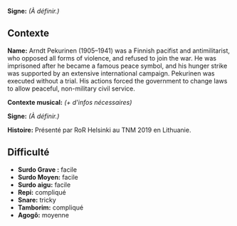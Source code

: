 **Signe:** *(À définir.)*

## Contexte

**Name:** Arndt Pekurinen (1905–1941) was a Finnish pacifist and antimilitarist,
who opposed all forms of violence, and refused to join the war. He was
imprisoned after he became a famous peace symbol, and his hunger strike was
supported by an extensive international campaign. Pekurinen was executed without
a trial. His actions forced the government to change laws to allow peaceful,
non-military civil service.

**Contexte musical:** *(+ d'infos nécessaires)*

**Signe:** *(À définir.)*

**Histoire:** Présenté par RoR Helsinki au TNM 2019 en Lithuanie.

## Difficulté

* **Surdo Grave :** facile
* **Surdo Moyen:** facile
* **Surdo aigu:** facile
* **Repi:** compliqué
* **Snare:** tricky
* **Tamborim:** compliqué
* **Agogô:** moyenne
